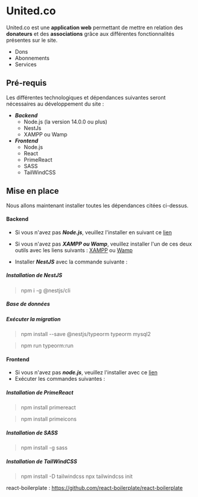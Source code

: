 # United&period;co

United&period;co est une **application web** permettant de mettre en relation des **donateurs** et des **associations** grâce aux différentes fonctionnalités présentes sur le site. 

- Dons 
- Abonnements
- Services

## Pré-requis

Les différentes technologiques et dépendances suivantes seront nécessaires au développement du site :

- ***Backend***
	- Node.js (la version 14.0.0 ou plus)
	- NestJs
	- XAMPP ou Wamp
- ***Frontend***
	- Node.js
	- React
	- PrimeReact
	- SASS
	- TailWindCSS

## Mise en place

Nous allons maintenant installer toutes les dépendances citées ci-dessus.

#### Backend
- Si vous n'avez pas ***Node.js***, veuillez l'installer en suivant ce [lien](https://nodejs.org/en/) 

- Si vous n'avez pas ***XAMPP ou Wamp***, veuillez installer l'un de ces deux outils avec les liens suivants :  [XAMPP](https://www.apachefriends.org/download.html) ou [Wamp](https://sourceforge.net/projects/wampserver/)

- Installer ***NestJS*** avec la commande suivante :
##### Installation de NestJS
> npm i -g @nestjs/cli 

##### Base de données
##### Exécuter la migration 

> npm install --save @nestjs/typeorm typeorm mysql2 

> npm run typeorm:run

#### Frontend
- Si vous n'avez pas ***node.js***, veuillez l'installer avec ce [lien](https://nodejs.org/en/)
- Exécuter les commandes suivantes : 

##### Installation de PrimeReact

> npm install primereact

> npm install primeicons

##### Installation de SASS

> npm install -g sass

##### Installation de TailWindCSS

> npm install -D tailwindcss 
> npx tailwindcss init

react-boilerplate : https://github.com/react-boilerplate/react-boilerplate


